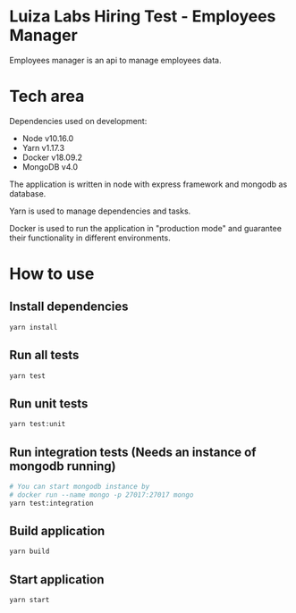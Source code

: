 # Luiza Labs Hiring Test - Employees Manager

Employees manager is an api to manage employees data.

# Tech area

Dependencies used on development:

- Node v10.16.0
- Yarn v1.17.3
- Docker v18.09.2
- MongoDB v4.0

The application is written in node with express framework and mongodb as database.

Yarn is used to manage dependencies and tasks.

Docker is used to run the application in "production mode" and guarantee their functionality in different environments.

# How to use

## Install dependencies
```sh
yarn install
```

## Run all tests
```sh
yarn test
```

## Run unit tests
```sh
yarn test:unit
```

## Run integration tests (Needs an instance of mongodb running)
```sh
# You can start mongodb instance by 
# docker run --name mongo -p 27017:27017 mongo
yarn test:integration
```

## Build application
```sh
yarn build
```

## Start application
```sh
yarn start
```
